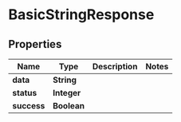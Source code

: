 

# BasicStringResponse


## Properties

| Name | Type | Description | Notes |
|------------ | ------------- | ------------- | -------------|
|**data** | **String** |  |  |
|**status** | **Integer** |  |  |
|**success** | **Boolean** |  |  |




